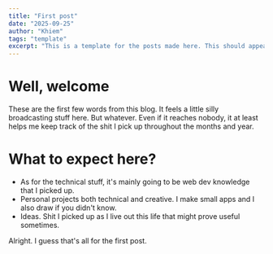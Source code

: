 ```yaml
---
title: "First post"
date: "2025-09-25"
author: "Khiem"
tags: "template"
excerpt: "This is a template for the posts made here. This should appear on the blog listing page."
---
```

# Well, welcome

These are the first few words from this blog. It feels a little silly broadcasting stuff here. But whatever.
Even if it reaches nobody, it at least helps me keep track of the shit I pick up throughout the months and year.

# What to expect here?

- As for the technical stuff, it's mainly going to be web dev knowledge that I picked up.
- Personal projects both technical and creative. I make small apps and I also draw if you didn't know.
- Ideas. Shit I picked up as I live out this life that might prove useful sometimes.

Alright. I guess that's all for the first post.